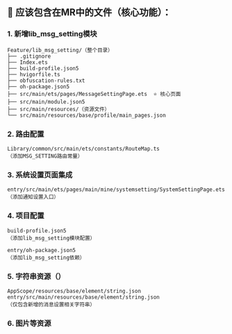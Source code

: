 ## 🎯 应该包含在MR中的文件（核心功能）：

### 1. 新增lib_msg_setting模块

```
Feature/lib_msg_setting/（整个目录）
├── .gitignore
├── Index.ets
├── build-profile.json5
├── hvigorfile.ts
├── obfuscation-rules.txt
├── oh-package.json5
├── src/main/ets/pages/MessageSettingPage.ets  ⭐ 核心页面
├── src/main/module.json5
├── src/main/resources/（资源文件）
└── src/main/resources/base/profile/main_pages.json
```

### 2. 路由配置

```
Library/common/src/main/ets/constants/RouteMap.ts
（添加MSG_SETTING路由常量）
```

### 3. 系统设置页面集成

```
entry/src/main/ets/pages/main/mine/systemsetting/SystemSettingPage.ets
（添加通知设置入口）
```

### 4. 项目配置

```
build-profile.json5
（添加lib_msg_setting模块配置）

entry/oh-package.json5
（添加lib_msg_setting依赖）
```

### 5. 字符串资源（）

```
AppScope/resources/base/element/string.json
entry/src/main/resources/base/element/string.json
（仅包含新增的消息设置相关字符串）
```

### 6. 图片等资源